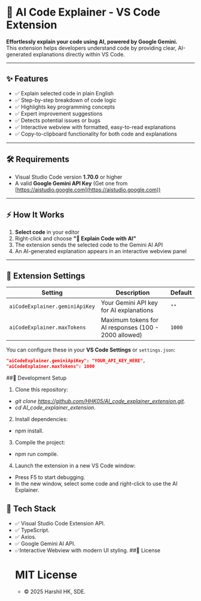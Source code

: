 # 🤖 AI Code Explainer - VS Code Extension

**Effortlessly explain your code using AI, powered by Google Gemini.**  
This extension helps developers understand code by providing clear, AI-generated explanations directly within VS Code.

---

## ✨ Features

- ✅ Explain selected code in plain English  
- ✅ Step-by-step breakdown of code logic  
- ✅ Highlights key programming concepts  
- ✅ Expert improvement suggestions  
- ✅ Detects potential issues or bugs  
- ✅ Interactive webview with formatted, easy-to-read explanations  
- ✅ Copy-to-clipboard functionality for both code and explanations  

---

## 🛠 Requirements

- Visual Studio Code version **1.70.0** or higher  
- A valid **Google Gemini API Key** (Get one from [https://aistudio.google.com](https://aistudio.google.com))  

---

## ⚡ How It Works

1. **Select code** in your editor  
2. Right-click and choose **"🤖 Explain Code with AI"**  
3. The extension sends the selected code to the Gemini AI API  
4. An AI-generated explanation appears in an interactive webview panel  

---

## 🔧 Extension Settings

| Setting                          | Description                                           | Default |
|-----------------------------------|-------------------------------------------------------|---------|
| `aiCodeExplainer.geminiApiKey`    | Your Gemini API key for AI explanations               | `""`    |
| `aiCodeExplainer.maxTokens`       | Maximum tokens for AI responses (100 - 2000 allowed) | `1000`  |

You can configure these in your **VS Code Settings** or `settings.json`:

```json
"aiCodeExplainer.geminiApiKey": "YOUR_API_KEY_HERE",
"aiCodeExplainer.maxTokens": 1000
```
##🚀 Development Setup
1. Clone this repository:
  - *git clone https://github.com/HHK05/AI_code_explainer_extension.git*.
  - *cd AI_code_explainer_extension*.
2. Install dependencies:
  - npm install.
3. Compile the project:
  - npm run compile.
4. Launch the extension in a new VS Code window:
  - Press F5 to start debugging.
  - In the new window, select some code and right-click to use the AI Explainer.
## 🧩 Tech Stack
  - ✅ Visual Studio Code Extension API.
  - ✅ TypeScript.
  - ✅ Axios.
  - ✅ Google Gemini AI API.
  - ✅Interactive Webview with modern UI styling.
##📄 License
    # MIT License
    - © 2025 Harshil HK, SDE. 



